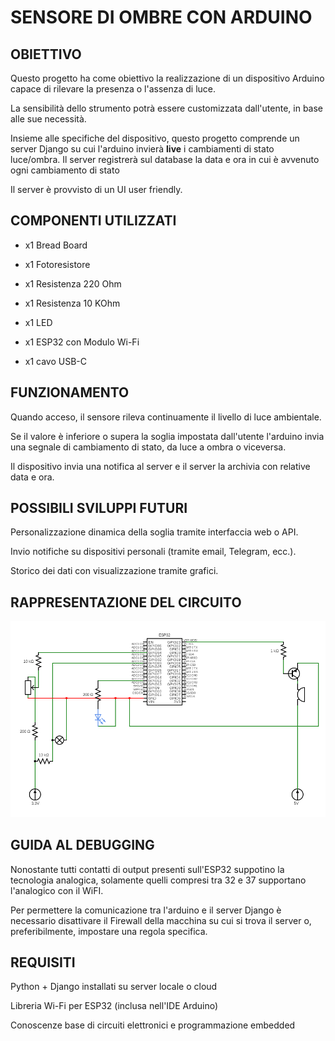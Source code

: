 # SENSORE DI OMBRE CON ARDUINO

## OBIETTIVO

Questo progetto ha come obiettivo la realizzazione di un dispositivo Arduino capace di rilevare la presenza o l'assenza di luce.

La sensibilità dello strumento potrà essere customizzata dall'utente, in base alle sue necessità.

Insieme alle specifiche del dispositivo, questo progetto comprende un server Django su cui l'arduino invierà **live** i cambiamenti di stato luce/ombra. Il server registrerà sul database la data e ora in cui è avvenuto ogni cambiamento di stato

Il server è provvisto di un UI user friendly.


## COMPONENTI UTILIZZATI

- x1 Bread Board

- x1 Fotoresistore

- x1 Resistenza 220 Ohm
  
- x1 Resistenza 10 KOhm

- x1 LED

- x1 ESP32 con Modulo Wi-Fi

- x1 cavo USB-C

## FUNZIONAMENTO

Quando acceso, il sensore rileva continuamente il livello di luce ambientale.

Se il valore è inferiore o supera la soglia impostata dall'utente l'arduino invia una segnale di cambiamento di stato, da luce a ombra o viceversa.

Il dispositivo invia una notifica al server e il server la archivia con relative data e ora.

## POSSIBILI SVILUPPI FUTURI

Personalizzazione dinamica della soglia tramite interfaccia web o API.

Invio notifiche su dispositivi personali (tramite email, Telegram, ecc.).

Storico dei dati con visualizzazione tramite grafici.

## RAPPRESENTAZIONE DEL CIRCUITO

![Circuito](circuit.png)

## GUIDA AL DEBUGGING

Nonostante tutti contatti di output presenti sull'ESP32 suppotino la tecnologia analogica, solamente quelli compresi tra 32 e 37 supportano l'analogico con il WiFI.

Per permettere la comunicazione tra l'arduino e il server Django è necessario disattivare il Firewall della macchina su cui si trova il server o, preferibilmente, impostare una regola specifica.

## REQUISITI

Python + Django installati su server locale o cloud

Libreria Wi-Fi per ESP32 (inclusa nell'IDE Arduino)

Conoscenze base di circuiti elettronici e programmazione embedded
